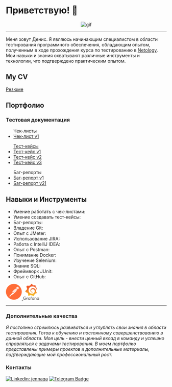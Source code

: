 # Приветствую! 👋

<div align="center">
 
![gif](https://github.com/Denwin22/denwin22/assets/118653495/b7e89a2d-ea88-40bc-bca4-9155537797d4)

 </div>
 
_ _ _
Меня зовут Денис. Я являюсь начинающим специалистом в области тестирования программного обеспечения, обладающим опытом, полученным в ходе прохождения курса по тестированию в [Netology](https://netology.ru/programs/qa?utm_source=admitad&utm_medium=cpa&utm_campaign=affiliate&admitad_uid=ab8201b70adc291eadef15fda3d22387&utm_term=58#/lessons). Мои навыки и знания охватывают различные инструменты и технологии, что подтверждено практическим опытом.

## My CV 
[Резюме](https://hh.ru/applicant/resumes/view?resume=14819c0fff07c52cba0039ed1f336a3471626b)

## Портфолио
<div>
<p><h3>Тестовая документация</h3></p>
<ul>Чек-листы
  <li><a href="https://docs.google.com/spreadsheets/d/1oD7B3lBSWRVlhRiapCHnzZzCXTwnx4Yei0i3uIyM80E/edit?usp=sharing">Чек-лист v1</li>
</ul>
<ul>Тест-кейсы
  <li><a href="https://docs.google.com/spreadsheets/d/1ObvGUQDp24wZhaYW7clhJqqU3-rMOfYQTQxMRdZIZ5A/edit?usp=sharing">Тест-кейс v1</a></li>
  <li><a href="https://docs.google.com/spreadsheets/d/1YJgZ3hwcqTeKmLiDaBYlRFHsiiamZ03Lffkzhp8WPoo/edit?usp=sharing">Тест-кейс v2</a></li>
  <li><a href="https://docs.google.com/spreadsheets/d/1CczEwWDwESGf95G1CNCt-h1oZZhxjtuBGLBEcVZwqkY/edit?usp=sharing">Тест-кейс v3</a></li>
 </ul>
<ul>Баг-репорты
  <li><a href="https://github.com/Denwin22/HW-2.1-Gradle/issues/3">Баг-репорт v1</a></li>
  <li><a href="https://docs.google.com/spreadsheets/d/1ocwzTN2uerMq5333g-u7XDtQqy_dEL2gpkklJny20e8/edit?usp=sharing">Баг-репорт v2]</a></li>
 </ul>
</div>

## Навыки и Инструменты
* Умение работать с чек-листами:
* Умение создавать тест-кейсы:
* Баг-репорты:
* Владение Git:
* Опыт с JMeter:
* Использование JIRA:
* Работа с IntelliJ IDEA:
* Опыт с Postman:
* Понимание Docker:
* Изучение Selenium:
* Знание SQL:
* Фреймворк JUnit:
* Опыт с GitHub:

<p align="left">
<a href="https://www.postman.com/">
<img src="https://github.com/qajenna/qajenna/blob/main/icons/Postman.png" alt="Postman" width="50" height="50" />
</a>
<a href="https://grafana.com/">
<img src="https://github.com/qajenna/qajenna/blob/main/icons/Grafana.png" alt="Grafana" width="50" height="50" />
</a>
</p>

_ _ _
### Дополнительные качества
*Я постоянно стремлюсь развиваться и углублять свои знания в области тестирования. Готов к обучению и постоянному совершенствованию в данной области. Моя цель - внести ценный вклад в команду и успешно справляться с задачами тестирования. В моем портфолио представлены примеры проектов и дополнительные материалы, подтверждающие мой профессиональный рост.*
### Контакты
[![Linkedin: jennaqa](https://img.shields.io/badge/-LinkedIn-0e76a8?style=flat-square&logo=Linkedin&logoColor=white)](https://www.linkedin.com/in/denwin/)
[![Telegram Badge](https://img.shields.io/badge/-Telegram-0088cc?style=flat-square&logo=Telegram&logoColor=white)](https://t.me/toncoin2026)
